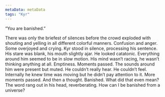 ```yaml
---
metaData: metaData
tags: "Kyr"
---
```


“You are banished.”

There was only the briefest of silences before the crowd exploded with shouting and yelling in all different colorful manners. Confusion and anger. Some overjoyed and crying. 
Kyr stood in silence, processing his sentence. His stare was blank, his mouth slightly ajar. He looked catatonic. Everything around him seemed to be in slow motion. His mind wasn’t racing, he wasn’t thinking anything at all. Emptiness. 
Moments passed. The sounds around him were present but muted. He couldn’t really hear. He couldn’t feel. Internally he knew time was moving but he didn’t pay attention to it. More moments passed. And then a thought. 
Banished. What did that even mean? The word rang out in his head, reverberating. 
How can I be banished from a universe?